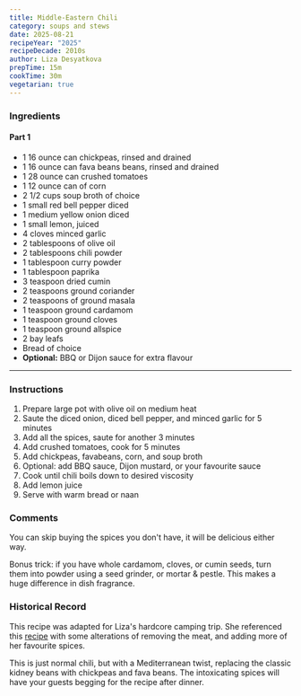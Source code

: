 ```yaml
---
title: Middle-Eastern Chili
category: soups and stews
date: 2025-08-21
recipeYear: "2025"
recipeDecade: 2010s
author: Liza Desyatkova
prepTime: 15m
cookTime: 30m
vegetarian: true
---
```


### Ingredients

#### Part 1

- 1 16 ounce can chickpeas, rinsed and drained
- 1 16 ounce can fava beans beans, rinsed and drained
- 1 28 ounce can crushed tomatoes
- 1 12 ounce can of corn
- 2 1/2 cups soup broth of choice
- 1 small red bell pepper diced
- 1 medium yellow onion diced
- 1 small lemon, juiced
- 4 cloves minced garlic
- 2 tablespoons of olive oil
- 2 tablespoons chili powder
- 1 tablespoon curry powder 
- 1 tablespoon paprika
- 3 teaspoon dried cumin
- 2 teaspoons ground coriander
- 2 teaspoons of ground masala
- 1 teaspoon ground cardamom
- 1 teaspoon ground cloves
- 1 teaspoon ground allspice
- 2 bay leafs
- Bread of choice
- **Optional:** BBQ or Dijon sauce for extra flavour

---

### Instructions

1. Prepare large pot with olive oil on medium heat 
2. Saute the diced onion, diced bell pepper, and minced garlic for 5 minutes
3. Add all the spices, saute for another 3 minutes
4. Add crushed tomatoes, cook for 5 minutes
5. Add chickpeas, favabeans, corn, and soup broth
6. Optional: add BBQ sauce, Dijon mustard, or your favourite sauce
7. Cook until chili boils down to desired viscosity
8. Add lemon juice
9. Serve with warm bread or naan
### Comments

You can skip buying the spices you don't have, it will be delicious either way. 

Bonus trick: if you have whole cardamom, cloves, or cumin seeds, turn them into powder using a seed grinder, or mortar & pestle. This makes a huge difference in dish fragrance. 
### Historical Record

This recipe was adapted for Liza's hardcore camping trip. She referenced this [recipe](https://www.fooddolls.com/middle-eastern-chili-recipe/) with some alterations of removing the meat, and adding more of her favourite spices. 

This is just normal chili, but with a Mediterranean twist, replacing the classic kidney beans with chickpeas and fava beans. The intoxicating spices will have your guests begging for the recipe after dinner. 